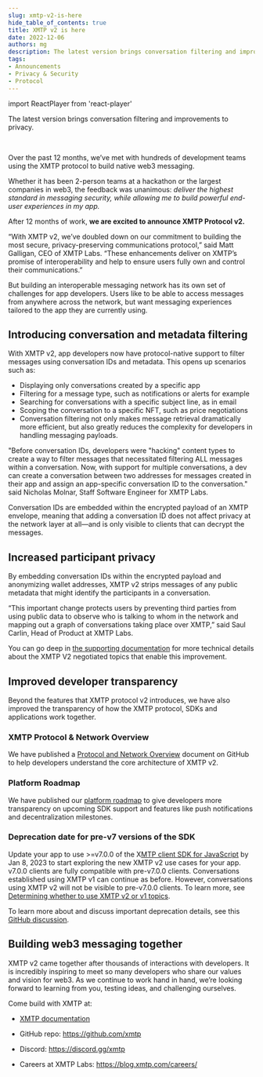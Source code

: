 ```yaml
---
slug: xmtp-v2-is-here
hide_table_of_contents: true
title: XMTP v2 is here
date: 2022-12-06
authors: mg
description: The latest version brings conversation filtering and improvements to privacy.
tags:
- Announcements
- Privacy & Security
- Protocol
---
```

import ReactPlayer from 'react-player'

The latest version brings conversation filtering and improvements to privacy.

<ReactPlayer width="100%" controls url='https://www.youtube.com/watch?v=8_ufTvYBdLo' />

<!--truncate-->

<br/>

Over the past 12 months, we’ve met with hundreds of development teams using the XMTP protocol to build native web3 messaging.

Whether it has been 2-person teams at a hackathon or the largest companies in web3, the feedback was unanimous: _deliver the highest standard in messaging security, while allowing me to build powerful end-user experiences in my app._

After 12 months of work, **we are excited to announce XMTP Protocol v2.**

“With XMTP v2, we’ve doubled down on our commitment to building the most secure, privacy-preserving communications protocol,” said Matt Galligan, CEO of XMTP Labs. “These enhancements deliver on XMTP’s promise of interoperability and help to ensure users fully own and control their communications.”

But building an interoperable messaging network has its own set of challenges for app developers. Users like to be able to access messages from anywhere across the network, but want messaging experiences tailored to the app they are currently using.


## Introducing conversation and metadata filtering

With XMTP v2, app developers now have protocol-native support to filter messages using conversation IDs and metadata. This opens up scenarios such as:

- Displaying only conversations created by a specific app
- Filtering for a message type, such as notifications or alerts for example
- Searching for conversations with a specific subject line, as in email
- Scoping the conversation to a specific NFT, such as price negotiations
- Conversation filtering not only makes message retrieval dramatically more efficient, but also greatly reduces the complexity for developers in handling messaging payloads.

"Before conversation IDs, developers were "hacking" content types to create a way to filter messages that necessitated filtering ALL messages within a conversation. Now, with support for multiple conversations, a dev can create a conversation between two addresses for messages created in their app and assign an app-specific conversation ID to the conversation." said Nicholas Molnar, Staff Software Engineer for XMTP Labs.

Conversation IDs are embedded within the encrypted payload of an XMTP envelope, meaning that adding a conversation ID does not affect privacy at the network layer at all—and is only visible to clients that can decrypt the messages.


## Increased participant privacy

By embedding conversation IDs within the encrypted payload and anonymizing wallet addresses, XMTP v2 strips messages of any public metadata that might identify the participants in a conversation.

“This important change protects users by preventing third parties from using public data to observe who is talking to whom in the network and mapping out a graph of conversations taking place over XMTP,” said Saul Carlin, Head of Product at XMTP Labs.

You can go deep in [the supporting documentation](/docs/dev-concepts/architectural-overview#client-layer) for more technical details about the XMTP V2 negotiated topics that enable this improvement.


## Improved developer transparency

Beyond the features that XMTP protocol v2 introduces, we have also improved the transparency of how the XMTP protocol, SDKs and applications work together.


### XMTP Protocol & Network Overview

We have published a [Protocol and Network Overview](https://github.com/xmtp/proto/blob/main/PROTOCOL.md) document on GitHub to help developers understand the core architecture of XMTP v2.


### Platform Roadmap

We have published our [platform roadmap](/vision/roadmap) to give developers more transparency on upcoming SDK support and features like push notifications and decentralization milestones.


### Deprecation date for pre-v7 versions of the SDK

Update your app to use >=v7.0.0 of the X[MTP client SDK for JavaScript](https://github.com/xmtp/xmtp-js) by Jan 8, 2023 to start exploring the new XMTP v2 use cases for your app. v7.0.0 clients are fully compatible with pre-v7.0.0 clients. Conversations established using XMTP v1 can continue as before. However, conversations using XMTP v2 will not be visible to pre-v7.0.0 clients. To learn more, see [Determining whether to use XMTP v2 or v1 topics](/docs/dev-concepts/architectural-overview#determining-whether-to-use-xmtp-v2-or-v1-topics).

To learn more about and discuss important deprecation details, see this [GitHub discussion](https://github.com/orgs/xmtp/discussions/17).

## Building web3 messaging together

XMTP v2 came together after thousands of interactions with developers. It is incredibly inspiring to meet so many developers who share our values and vision for web3. As we continue to work hand in hand, we’re looking forward to learning from you, testing ideas, and challenging ourselves.

Come build with XMTP at:

- [XMTP documentation](/docs/dev-concepts/introduction)

- GitHub repo: https://github.com/xmtp

- Discord: https://discord.gg/xmtp

- Careers at XMTP Labs: https://blog.xmtp.com/careers/
